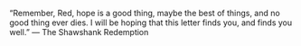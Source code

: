 “Remember, Red, hope is a good thing, maybe the best of things, and no good thing ever dies. I will be hoping that this letter finds you, and finds you well.”
 ― The Shawshank Redemption
